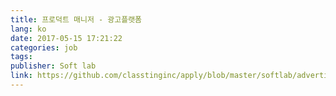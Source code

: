 ```yaml
---
title: 프로덕트 매니저 - 광고플랫폼
lang: ko
date: 2017-05-15 17:21:22
categories: job
tags:
publisher: Soft lab
link: https://github.com/classtinginc/apply/blob/master/softlab/advertisement-pm.md
---
```

